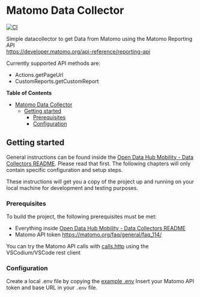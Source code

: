 <!--
SPDX-FileCopyrightText: NOI Techpark <digital@noi.bz.it>

SPDX-License-Identifier: CC0-1.0
-->

# Matomo Data Collector

[![CI](https://github.com/noi-techpark/bdp-commons/actions/workflows/ci-matomo.yml/badge.svg)](https://github.com/noi-techpark/bdp-commons/actions/workflows/ci-matomo.yml)

Simple datacollector to get Data from Matomo using the Matomo Reporting API  
https://developer.matomo.org/api-reference/reporting-api

Currently supported API methods are:  
- Actions.getPageUrl
- CustomReports.getCustomReport

**Table of Contents**
- [Matomo Data Collector](#matomo-data-collector)
	- [Getting started](#getting-started)
		- [Prerequisites](#prerequisites)
		- [Configuration](#configuration)

## Getting started

General instructions can be found inside the [Open Data Hub Mobility - Data
Collectors README](../../README.md). Please read that first. The following
chapters will only contain specific configuration and setup steps.

These instructions will get you a copy of the project up and running on your
local machine for development and testing purposes.

### Prerequisites

To build the project, the following prerequisites must be met:
- Everything inside [Open Data Hub Mobility - Data Collectors README](../../README.md#prerequisites)
- Matomo API token https://matomo.org/faq/general/faq_114/

You can try the Matomo API calls with [calls.http](calls.http) using the VSCodium/VSCode rest client 

### Configuration

Create a local .env file by copying the [example .env](.env.example)
Insert your Matomo API token and base URL in your `.env` file.

